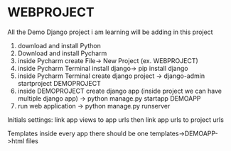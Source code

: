 # WEBPROJECT

All the Demo Django project i am learning will be adding in this project
1. download and install Python
2. Download and install Pycharm
3. inside Pycharm create File-> New Project (ex. WEBPROJECT)
4. inside Pycharm Terminal install django-> pip install django
5. inside Pycharm Terminal create django project -> django-admin startproject DEMOPROJECT
6. inside DEMOPROJECT create django app (inside project we can have multiple django app) -> python manage.py startapp DEMOAPP
7. run web application -> python manage.py runserver

Initials settings:
link app views to app urls then link app urls to project urls

Templates
inside every app there should be one templates->DEMOAPP->html files
